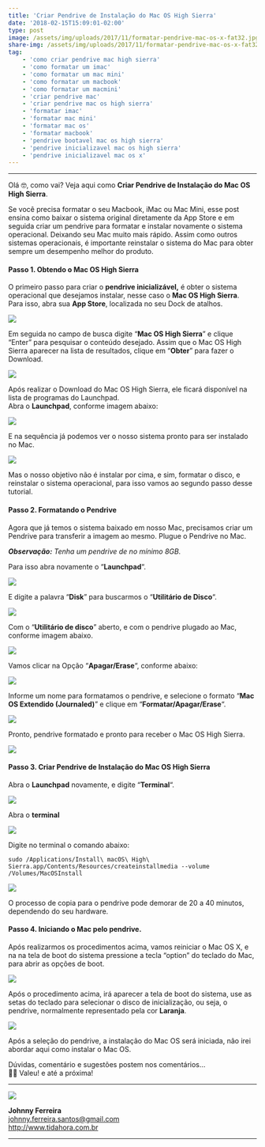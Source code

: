 ```yaml
---
title: 'Criar Pendrive de Instalação do Mac OS High Sierra'
date: '2018-02-15T15:09:01-02:00'
type: post
image: /assets/img/uploads/2017/11/formatar-pendrive-mac-os-x-fat32.jpg
share-img: /assets/img/uploads/2017/11/formatar-pendrive-mac-os-x-fat32.jpg
tag:
    - 'como criar pendrive mac high sierra'
    - 'como formatar um imac'
    - 'como formatar um mac mini'
    - 'como formatar um macbook'
    - 'como formatar um macmini'
    - 'criar pendrive mac'
    - 'criar pendrive mac os high sierra'
    - 'formatar imac'
    - 'formatar mac mini'
    - 'formatar mac os'
    - 'formatar macbook'
    - 'pendrive bootavel mac os high sierra'
    - 'pendrive inicializavel mac os high sierra'
    - 'pendrive inicializavel mac os x'
---
```


- - - - - -

Olá 🤓, como vai? Veja aqui como **Criar Pendrive de Instalação do Mac OS High Sierra**.

Se você precisa formatar o seu Macbook, iMac ou Mac Mini, esse post ensina como baixar o sistema original diretamente da App Store e em seguida criar um pendrive para formatar e instalar novamente o sistema operacional. Deixando seu Mac muito mais rápido. Assim como outros sistemas operacionais, é importante reinstalar o sistema do Mac para obter sempre um desempenho melhor do produto.


#### Passo 1. Obtendo o Mac OS High Sierra

O primeiro passo para criar o **pendrive inicializável,** é obter o sistema operacional que desejamos instalar, nesse caso o **Mac OS High Sierra**.  
Para isso, abra sua **App Store**, localizada no seu Dock de atalhos.  

![](/assets/img/uploads/2018/02/Criar-Pendrive-de-Instalação-do-Mac-OS-High-Sierra-1.png)

Em seguida no campo de busca digite “**Mac OS High Sierra**” e clique “Enter” para pesquisar o conteúdo desejado. Assim que o Mac OS High Sierra aparecer na lista de resultados, clique em “**Obter**” para fazer o Download.

![](/assets/img/uploads/2018/02/Criar-Pendrive-de-Instalação-do-Mac-OS-High-Sierra-2.png)


Após realizar o Download do Mac OS High Sierra, ele ficará disponível na lista de programas do Launchpad.  
Abra o **Launchpad**, conforme imagem abaixo:

![](/assets/img/uploads/2018/02/Criar-Pendrive-de-Instalação-do-Mac-OS-High-Sierra-3.png)


E na sequência já podemos ver o nosso sistema pronto para ser instalado no Mac.

![](/assets/img/uploads/2018/02/Criar-Pendrive-de-Instalação-do-Mac-OS-High-Sierra-4.png)

Mas o nosso objetivo não é instalar por cima, e sim, formatar o disco, e reinstalar o sistema operacional, para isso vamos ao segundo passo desse tutorial.


#### Passo 2. Formatando o Pendrive

Agora que já temos o sistema baixado em nosso Mac, precisamos criar um Pendrive para transferir a imagem ao mesmo. Plugue o Pendrive no Mac.

***Observação:** Tenha um pendrive de no mínimo 8GB.*

Para isso abra novamente o “**Launchpad**“. 

![](/assets/img/uploads/2018/02/Criar-Pendrive-de-Instalação-do-Mac-OS-High-Sierra-5.png) 

E digite a palavra “**Disk**” para buscarmos o “**Utilitário de Disco**“.

![](/assets/img/uploads/2018/02/Criar-Pendrive-de-Instalação-do-Mac-OS-High-Sierra-6-1.png) 

Com o “**Utilitário de disco**” aberto, e com o pendrive plugado ao Mac, conforme imagem abaixo.

![](/assets/img/uploads/2018/02/Criar-Pendrive-de-Instalação-do-Mac-OS-High-Sierra-7.png) 

Vamos clicar na Opção “**Apagar/Erase**“, conforme abaixo:

![](/assets/img/uploads/2018/02/Criar-Pendrive-de-Instalação-do-Mac-OS-High-Sierra-8.png) 

Informe um nome para formatamos o pendrive, e selecione o formato “**Mac OS Extendido (Journaled)**” e clique em “**Formatar/Apagar/Erase**“.

![](/assets/img/uploads/2018/02/Criar-Pendrive-de-Instalação-do-Mac-OS-High-Sierra-9.png)

Pronto, pendrive formatado e pronto para receber o Mac OS High Sierra.

![](/assets/img/uploads/2018/02/Criar-Pendrive-de-Instalação-do-Mac-OS-High-Sierra-10.png)


#### Passo 3. Criar Pendrive de Instalação do Mac OS High Sierra

Abra o **Launchpad** novamente, e digite “**Terminal**“.

![](/assets/img/uploads/2018/02/Criar-Pendrive-de-Instalação-do-Mac-OS-High-Sierra-3.png)

Abra o **terminal**

![](/assets/img/uploads/2018/02/Criar-Pendrive-de-Instalação-do-Mac-OS-High-Sierra-11.png)

Digite no terminal o comando abaixo:

```
sudo /Applications/Install\ macOS\ High\ Sierra.app/Contents/Resources/createinstallmedia --volume /Volumes/MacOSInstall
```

![](/assets/img/uploads/2018/02/Criar-Pendrive-de-Instalação-do-Mac-OS-High-Sierra-12.png)

O processo de copia para o pendrive pode demorar de 20 a 40 minutos, dependendo do seu hardware.

#### Passo 4. Iniciando o Mac pelo pendrive.

Após realizarmos os procedimentos acima, vamos reiniciar o Mac OS X, e na na tela de boot do sistema pressione a tecla “option” do teclado do Mac, para abrir as opções de boot.

![](/assets/img/uploads/2018/02/Criar-Pendrive-de-Instalação-do-Mac-OS-High-Sierra-13.jpg)

Após o procedimento acima, irá aparecer a tela de boot do sistema, use as setas do teclado para selecionar o disco de inicialização, ou seja, o pendrive, normalmente representado pela cor **Laranja**.

![](/assets/img/uploads/2018/02/Criar-Pendrive-de-Instalação-do-Mac-OS-High-Sierra-14.jpg)

Após a seleção do pendrive, a instalação do Mac OS será iniciada, não irei abordar aqui como instalar o Mac OS.

Dúvidas, comentário e sugestões postem nos comentários…  
👋🏼 Valeu! e até a próxima!

- - - - - -

![](/assets/img/uploads/2017/11/foto-perfil-redondo-johnny.png)

**Johnny Ferreira**  
<johnny.ferreira.santos@gmail.com>  
<http://www.tidahora.com.br>

- - - - - -